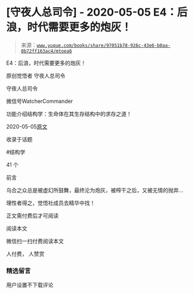 # [守夜人总司令] - 2020-05-05 E4：后浪，时代需要更多的炮灰！

> 来源：[`www.yuque.com/books/share/97051b78-926c-43e6-b0aa-0b72ff163ac4/mtoea6`](https://www.yuque.com/books/share/97051b78-926c-43e6-b0aa-0b72ff163ac4/mtoea6)



E4：后浪，时代需要更多的炮灰！ 

原创觉悟者 守夜人总司令 

守夜人总司令 

微信号WatcherCommander 

功能介绍结构学：生命体在其生存结构中的求存之道！ 

2020-05-05[原文](https://mp.weixin.qq.com/s?__biz=MzAxNDk1NjI2Mw==&mid=2247485174&idx=1&sn=e3a702db58f3c2ec0d06b89f8435c73a&chksm=9b8a257eacfdac680d37903d2d05385f5c9401c189321cc109c96b1063e9753c8498d1553f72&scene=27#wechat_redirect&cpage=225) 

收录于话题 

#结构学 

41 个 

前言 

乌合之众总是被虚幻所鼓舞，最终沦为炮灰，被榨干之后，又被无情的抛弃… 

理性者得之，觉悟社成员去精华中找！ 

正文需付费后才可阅读 

阅读本文 

微信扫一扫付费阅读本文 

人付费， 人赞赏 

### 精选留言 

用户设置不下载评论